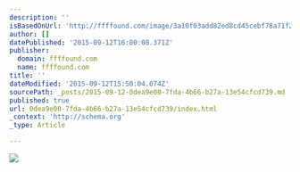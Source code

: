 ```yaml
---
description: ''
isBasedOnUrl: 'http://ffffound.com/image/3a10f03add82ed8cd45cebf78a71f2668a0ffcab'
author: []
datePublished: '2015-09-12T16:00:08.371Z'
publisher:
  domain: ffffound.com
  name: ffffound.com
title: ''
dateModified: '2015-09-12T15:50:04.074Z'
sourcePath: _posts/2015-09-12-0dea9e00-7fda-4b66-b27a-13e54cfcd739.md
published: true
url: 0dea9e00-7fda-4b66-b27a-13e54cfcd739/index.html
_context: 'http://schema.org'
_type: Article

---
```

![](http://img.ffffound.com/static-data/assets/6/3a10f03add82ed8cd45cebf78a71f2668a0ffcab_m.gif)